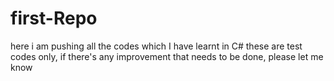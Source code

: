 # first-Repo

here i am pushing all the codes which I have learnt in C#
these are test codes only, if there's any improvement that needs to be done, please let me know
